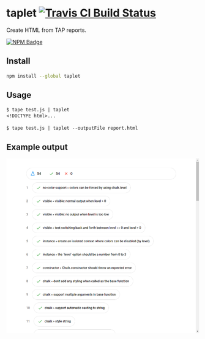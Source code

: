 # taplet [![Travis CI Build Status](https://img.shields.io/travis/com/Richienb/taplet/master.svg?style=for-the-badge)](https://travis-ci.com/Richienb/taplet)

Create HTML from TAP reports.

[![NPM Badge](https://nodei.co/npm/taplet.png)](https://npmjs.com/package/taplet)

## Install

```sh
npm install --global taplet
```

## Usage

```
$ tape test.js | taplet
<!DOCTYPE html>...

$ tape test.js | taplet --outputFile report.html
```

## Example output

![Example output](media/example-output.png)
